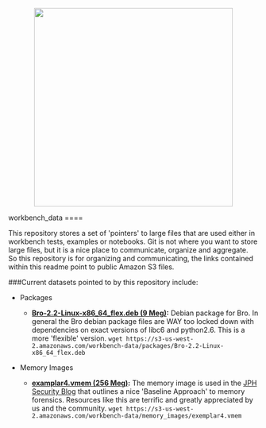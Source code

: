 <p align="center">
<img src="http://raw.github.com/supercowpowers/workbench_data/master/images/big_data.jpg" width=400>
</p>
workbench_data
====

This repository stores a set of 'pointers' to large files that are used either in workbench tests, examples or notebooks. Git is not where you want to store large files, but it is a nice place to communicate, organize and aggregate. So this repository is for organizing and communicating, the links contained within this readme point to public Amazon S3 files.

###Current datasets pointed to by this repository include:

- Packages
  - **[Bro-2.2-Linux-x86_64_flex.deb (9 Meg)](https://s3-us-west-2.amazonaws.com/workbench-data/packages/Bro-2.2-Linux-x86_64_flex.deb):** 
  Debian package for Bro. In general the Bro debian package files are WAY too locked down with dependencies on exact versions of libc6 and python2.6. This is a more 'flexible' version.
    `wget https://s3-us-west-2.amazonaws.com/workbench-data/packages/Bro-2.2-Linux-x86_64_flex.deb`

- Memory Images
  - **[examplar4.vmem (256 Meg)](https://s3-us-west-2.amazonaws.com/workbench-data/memory_images/exemplar4.vmem):** The memory image is used in the [JPH Security Blog](http://jphsecurity.blogspot.com/2012/01/developing-baseline-approach-to.html) that outlines a nice 'Baseline Approach' to memory forensics. Resources like this are terrific and greatly appreciated by us and the community.
    `wget https://s3-us-west-2.amazonaws.com/workbench-data/memory_images/exemplar4.vmem` 
